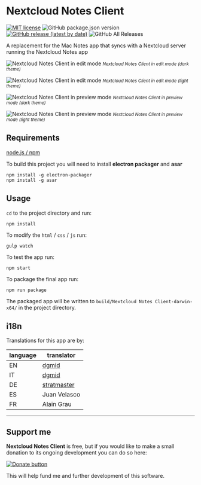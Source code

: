 # Nextcloud Notes Client
[![MIT license](http://img.shields.io/badge/license-MIT-brightgreen.svg)](http://opensource.org/licenses/MIT) ![GitHub package.json version](https://img.shields.io/github/package-json/v/dgmid/nextcloud-notes-mac-client) [![GitHub release (latest by date)](https://img.shields.io/github/v/release/dgmid/nextcloud-notes-mac-client?label=latest%20release&logo=github)](https://github.com/dgmid/nextcloud-notes-mac-client/releases/latest) ![GitHub All Releases](https://img.shields.io/github/downloads/dgmid/nextcloud-notes-mac-client/total)

A replacement for the Mac Notes app that syncs with a Nextcloud server running the Nextcloud Notes app

![Nextcloud Notes Client in edit mode](https://user-images.githubusercontent.com/1267580/78501862-14557f00-775e-11ea-8c6a-8d5cf2ab9a83.png)
<small>*Nextcloud Notes Client in edit mode (dark theme)*</small>

![Nextcloud Notes Client in edit mode](https://user-images.githubusercontent.com/1267580/78501864-1a4b6000-775e-11ea-8d7f-808181def3da.png)
<small>*Nextcloud Notes Client in edit mode (light theme)*</small>

![Nextcloud Notes Client in preview mode](https://user-images.githubusercontent.com/1267580/78501977-ea508c80-775e-11ea-881e-c22e4c7f2c53.png)
<small>*Nextcloud Notes Client in preview mode (dark theme)*</small>

![Nextcloud Notes Client in preview mode](https://user-images.githubusercontent.com/1267580/78501983-f0df0400-775e-11ea-9e56-1fa0b6ccbe34.png)
<small>*Nextcloud Notes Client in preview mode (light theme)*</small>

## Requirements

[node.js / npm](https://www.npmjs.com/get-npm)

To build this project you will need to install **electron packager** and **asar**

```shell
npm install -g electron-packager
npm install -g asar
```

## Usage

`cd` to the project directory and run:
```shell
npm install
```

To modify the `html` / `css` / `js` run:
```shell
gulp watch
```

To test the app run:
```shell
npm start
```

To package the final app run:
```shell
npm run package
```
The packaged app will be written to `build/Nextcloud Notes Client-darwin-x64/` in the project directory.

## i18n
Translations for this app are by:

| language | translator |
| --- | --- |
| EN | [dgmid](https://github.com/dgmid) |
| IT | [dgmid](https://github.com/dgmid) |
| DE | [stratmaster](https://github.com/stratmaster) |
| ES | Juan Velasco |
| FR | Alain Grau |

-----

## Support me
**Nextcloud Notes Client** is free,
but if you would like to make a small donation to its ongoing development you can do so here:

[![Donate button](https://www.paypalobjects.com/en_US/i/btn/btn_donateCC_LG.gif)](https://www.paypal.com/cgi-bin/webscr?cmd=_donations&business=EBVEE9526GTYJ&item_name=help+support+ongoing+development+of+this+software&currency_code=EUR)

This will help fund me and further development of this software.
